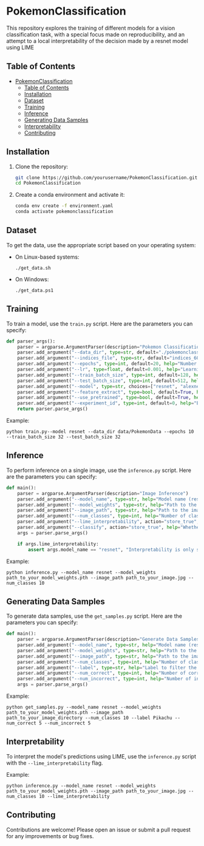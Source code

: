 # PokemonClassification

This repository explores the training of different models for a vision classification task, with a special focus made on reproducibility, and an attempt to a local interpretability of the decision made by a resnet model using LIME

## Table of Contents

- [PokemonClassification](#pokemonclassification)
  - [Table of Contents](#table-of-contents)
  - [Installation](#installation)
  - [Dataset](#dataset)
  - [Training](#training)
  - [Inference](#inference)
  - [Generating Data Samples](#generating-data-samples)
  - [Interpretability](#interpretability)
  - [Contributing](#contributing)

## Installation

1. Clone the repository:

    ```sh
    git clone https://github.com/yourusername/PokemonClassification.git
    cd PokemonClassification
    ```

2. Create a conda environment and activate it:

    ```sh
    conda env create -f environment.yaml
    conda activate pokemonclassification
    ```

## Dataset

To get the data, use the appropriate script based on your operating system:

- On Linux-based systems:
  
    ```shell
    ./get_data.sh
    ```

- On Windows:
  
    ```shell
    ./get_data.ps1
    ```

## Training

To train a model, use the `train.py` script. Here are the parameters you can specify:

```python
def parser_args():
    parser = argparse.ArgumentParser(description="Pokemon Classification")
    parser.add_argument("--data_dir", type=str, default="./pokemonclassification/PokemonData", help="Path to the data directory")
    parser.add_argument("--indices_file", type=str, default="indices_60_32.pkl", help="Path to the indices file")
    parser.add_argument("--epochs", type=int, default=20, help="Number of epochs")
    parser.add_argument("--lr", type=float, default=0.001, help="Learning rate")
    parser.add_argument("--train_batch_size", type=int, default=128, help="train Batch size")
    parser.add_argument("--test_batch_size", type=int, default=512, help="test Batch size")
    parser.add_argument("--model", type=str, choices=["resnet", "alexnet", "vgg", "squeezenet", "densenet"], default="resnet", help="Model to be used")
    parser.add_argument("--feature_extract", type=bool, default=True, help="whether to freeze the backbone or not")
    parser.add_argument("--use_pretrained", type=bool, default=True, help="whether to use pretrained model or not")
    parser.add_argument("--experiment_id", type=int, default=0, help="Experiment ID to log the results")
    return parser.parse_args()
```

Example:

```shell
python train.py--model resnet --data_dir data/PokemonData --epochs 10 --train_batch_size 32 --test_batch_size 32
```

## Inference

To perform inference on a single image, use the `inference.py` script. Here are the parameters you can specify:

```python
def main():
    parser = argparse.ArgumentParser(description="Image Inference")
    parser.add_argument("--model_name", type=str, help="Model name (resnet, alexnet, vgg, squeezenet, densenet)", default="resnet")
    parser.add_argument("--model_weights", type=str, help="Path to the model weights", default="./trained_models/pokemon_resnet.pth")
    parser.add_argument("--image_path", type=str, help="Path to the image", default="./pokemonclassification/PokemonData/Chansey/57ccf27cba024fac9531baa9f619ec62.jpg")
    parser.add_argument("--num_classes", type=int, help="Number of classes", default=150)
    parser.add_argument("--lime_interpretability", action="store_true", help="Whether to run interpretability or not")
    parser.add_argument("--classify", action="store_true", help="Whether to classify the image when saving the lime filter")
    args = parser.parse_args()

    if args.lime_interpretability:
        assert args.model_name == "resnet", "Interpretability is only supported for ResNet model for now"
```

Example:

```shell
python inference.py --model_name resnet --model_weights path_to_your_model_weights.pth --image_path path_to_your_image.jpg --num_classes 10
```

## Generating Data Samples

To generate data samples, use the `get_samples.py` script. Here are the parameters you can specify:

```python
def main():
    parser = argparse.ArgumentParser(description="Generate Data Samples")
    parser.add_argument("--model_name", type=str, help="Model name (resnet, alexnet, vgg, squeezenet, densenet)", default="resnet")
    parser.add_argument("--model_weights", type=str, help="Path to the model weights", default="./trained_models/pokemon_resnet.pth")
    parser.add_argument("--image_path", type=str, help="Path to the image", default="./pokemonclassification/PokemonData/")
    parser.add_argument("--num_classes", type=int, help="Number of classes", default=150)
    parser.add_argument("--label", type=str, help="Label to filter the images", default='Dragonair')
    parser.add_argument("--num_correct", type=int, help="Number of correctly classified images", default=5)
    parser.add_argument("--num_incorrect", type=int, help="Number of incorrectly classified images", default=5)
    args = parser.parse_args()
```

Example:

```shell
python get_samples.py --model_name resnet --model_weights path_to_your_model_weights.pth --image_path path_to_your_image_directory --num_classes 10 --label Pikachu --num_correct 5 --num_incorrect 5
```

## Interpretability

To interpret the model's predictions using LIME, use the `inference.py` script with the `--lime_interpretability` flag.

Example:

```shell
python inference.py --model_name resnet --model_weights path_to_your_model_weights.pth --image_path path_to_your_image.jpg --num_classes 10 --lime_interpretability
```

## Contributing

Contributions are welcome! Please open an issue or submit a pull request for any improvements or bug fixes.
